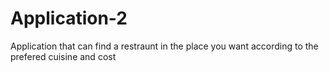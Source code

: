 # Application-2
Application that can find a restraunt in the place you want according to the prefered cuisine and cost
